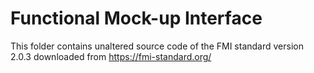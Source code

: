 # Functional Mock-up Interface

This folder contains unaltered source code of the FMI standard
version 2.0.3 downloaded from https://fmi-standard.org/
